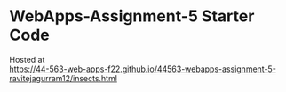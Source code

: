 # WebApps-Assignment-5 Starter Code

Hosted at<br><https://44-563-web-apps-f22.github.io/44563-webapps-assignment-5-ravitejagurram12/insects.html>